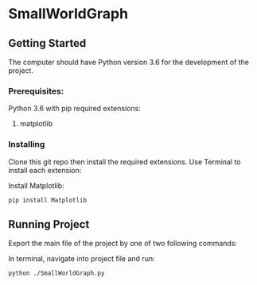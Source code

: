 # SmallWorldGraph

## Getting Started

The computer should have Python version 3.6 for the development of the project.

### Prerequisites:

Python 3.6 with pip required extensions:

1. matplotlib

### Installing

Clone this git repo then install the required extensions. 
Use Terminal to install each extension:

Install Matplotlib:
```
pip install Matplotlib
```

## Running Project

Export the main file of the project by one of two following commands:

In terminal, navigate into project file and run:

```
python ./SmallWorldGraph.py
```
